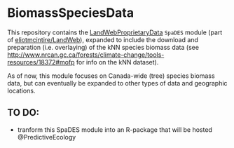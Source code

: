 # BiomassSpeciesData

This repository contains the [LandWebProprietaryData](https://github.com/eliotmcintire/LandWeb/tree/development/m/LandWebProprietaryData) `SpaDES` module (part of [eliotmcintire/LandWeb](https://github.com/eliotmcintire/LandWeb)), expanded to include the download and preparation (i.e. overlaying) of the kNN species biomass data (see http://www.nrcan.gc.ca/forests/climate-change/tools-resources/18372#mofp for info on the kNN dataset).

As of now, this module focuses on Canada-wide (tree) species biomass data, but can eventually be expanded to other types of data and geographic locations.

## TO DO:
* tranform this SpaDES module into an R-package that will be hosted @PredictiveEcology
